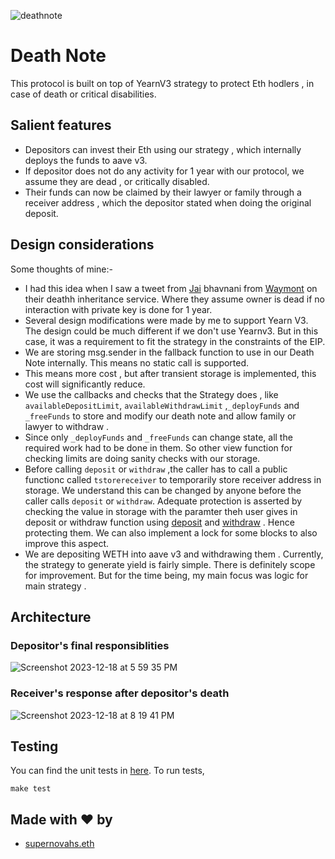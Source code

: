 ![deathnote](https://github.com/supernovahs/DeathNote/assets/91280922/69ad8885-de83-4e01-84aa-26e4015829b8)

# Death Note

This protocol is built on top of YearnV3 strategy to protect Eth hodlers , in case of death or critical disabilities. 

## Salient features

- Depositors can invest their Eth using our strategy , which internally deploys the funds to aave v3.
- If depositor does not do any activity for 1 year with our protocol, we assume they are dead , or critically disabled.
- Their funds can now be claimed by their lawyer or family through a receiver address , which the depositor stated when doing the original deposit.


## Design considerations

Some thoughts of mine:-
- I had this idea when I saw a tweet from [Jai](https://twitter.com/Jai_Bhavnani) bhavnani from [Waymont](https://twitter.com/WaymontCo) on their deathh inheritance service. Where they assume owner is dead if no interaction with private key is done for 1 year.
- Several design modifications were made by me to support Yearn V3. The design could be much different if we don't use Yearnv3. But in this case, it was a requirement to fit the strategy in the constraints of the EIP.
- We are storing msg.sender in the fallback function to use in our Death Note internally. This means no static call is supported.
- This means more cost , but after transient storage is implemented, this cost will significantly reduce.
- We use the callbacks and checks that the Strategy does , like `availableDepositLimit`, `availableWithdrawLimit` ,`_deployFunds` and `_freeFunds` to store and modify our death note and allow family or lawyer to withdraw .
- Since only `_deployFunds` and `_freeFunds` can change state, all the required work had to be done in them. So other view function for checking limits are doing sanity checks with our storage.
- Before calling `deposit` or `withdraw` ,the caller has to call a public functionc called `tstorereceiver` to temporarily store receiver address in storage. We understand this can be changed by anyone before the caller calls `deposit` or `withdraw`. Adequate protection is asserted by checking the value in storage with the paramter theh user gives in deposit or withdraw function using [deposit](https://github.com/supernovahs/DeathNote/blob/2a7326f7a16674025dcf2f643cb3577223b3daaa/src/Strategy.sol#L135) and [withdraw](https://github.com/supernovahs/DeathNote/blob/2a7326f7a16674025dcf2f643cb3577223b3daaa/src/Strategy.sol#L141) . Hence protecting them. We can also implement a lock for some blocks to also improve this aspect.
- We are depositing WETH into aave v3 and withdrawing them . Currently, the strategy to generate yield is fairly simple. There is definitely scope for improvement. But for the time being, my main focus was logic for main strategy .
## Architecture

### Depositor's final responsiblities 
![Screenshot 2023-12-18 at 5 59 35 PM](https://github.com/supernovahs/DeathNote/assets/91280922/1d727961-bcb5-48c6-845d-cb311c6795a9)

### Receiver's response after depositor's death

![Screenshot 2023-12-18 at 8 19 41 PM](https://github.com/supernovahs/DeathNote/assets/91280922/9be812e1-63ea-4398-a1ee-96d5cfa3185e)


## Testing
You can find the unit tests in [here](https://github.com/supernovahs/DeathNote/blob/master/src/test/Operation.t.sol).
To run tests, 
```
make test 
```

## Made with ❤️ by 
- [supernovahs.eth](https://www.supernovahs.xyz/)

